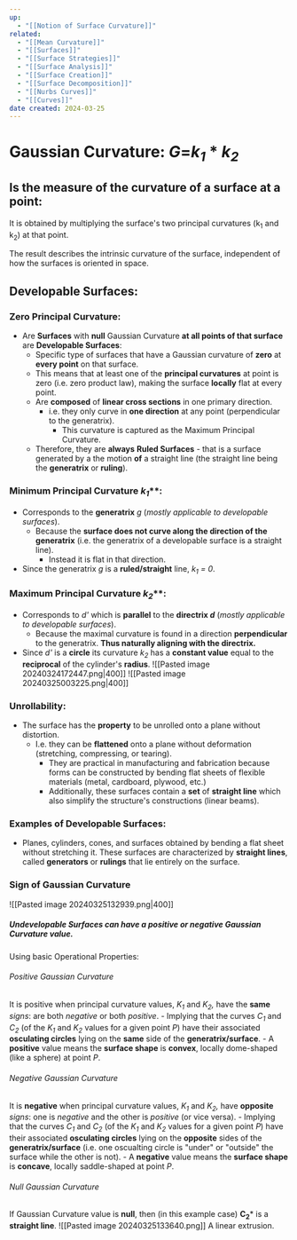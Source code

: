 ```yaml
---
up:
  - "[[Notion of Surface Curvature]]"
related:
  - "[[Mean Curvature]]"
  - "[[Surfaces]]"
  - "[[Surface Strategies]]"
  - "[[Surface Analysis]]"
  - "[[Surface Creation]]"
  - "[[Surface Decomposition]]"
  - "[[Nurbs Curves]]"
  - "[[Curves]]"
date created: 2024-03-25
---
```

# Gaussian Curvature: *G*=*k<sub>1</sub>* *  *k<sub>2</sub>* 

## Is the **measure** of the curvature of a surface at a point:
It is obtained by multiplying the surface's two principal curvatures (k<sub>1</sub> and k<sub>2</sub>) at that point. 

The result describes the intrinsic curvature of the surface, independent of how the surfaces is oriented in space. 
## Developable Surfaces: 
### Zero Principal Curvature:
- Are **Surfaces** with **null** Gaussian Curvature **at all points of that surface** are **Developable Surfaces**:
	- Specific type of surfaces that have a Gaussian curvature of **zero** at **every point** on that surface. 
	- This means that at least one of the **principal curvatures** at point is zero (i.e. zero product law), making the surface **locally** flat at every point.
	- Are **composed** of **linear cross sections** in one primary direction.
		- i.e. they only curve in **one direction** at any point (perpendicular to the generatrix).
			- This curvature is captured as the Maximum Principal Curvature. 
	- Therefore, they are **always** **Ruled Surfaces** - that is a surface generated by a the motion **of** a straight line (the straight line being the **generatrix** or **ruling**). 
### Minimum Principal Curvature *k<sub>1</sub>***:
- Corresponds to the **generatrix** *g* (*mostly applicable to developable surfaces*). 
	- Because the **surface does not curve along the direction of the generatrix** (i.e. the generatrix of a developable surface is a straight line).
		- Instead it is flat in that direction.
- Since the generatrix *g* is a **ruled/straight** line, *k<sub>1</sub> = 0*.
### Maximum Principal Curvature *k<sub>2</sub>***:
- Corresponds to *d'* which is **parallel** to the **directrix *d*** (*mostly applicable to developable surfaces*).
	- Because the maximal curvature is found in a direction **perpendicular** to the generatrix. **Thus naturally aligning with the directrix.** 
- Since *d'* is a **circle** its curvature *k<sub>2</sub>* has a **constant value** equal to the **reciprocal** of the cylinder's **radius**.
	![[Pasted image 20240324172447.png|400]]
	![[Pasted image 20240325003225.png|400]]
### Unrollability: 
- The surface has the **property** to be unrolled onto a plane without distortion.
	- I.e. they can be **flattened** onto a plane without deformation (stretching, compressing, or tearing). 
		- They are practical in manufacturing and fabrication because forms can be constructed by bending flat sheets of flexible materials (metal, cardboard, plywood, etc.)
		- Additionally, these surfaces contain a **set** of **straight line** which also simplify the structure's constructions (linear beams).
### Examples of **Developable Surfaces**:
- Planes, cylinders, cones, and surfaces obtained by bending a flat sheet without stretching it. These surfaces are characterized by **straight lines**, called **generators** or **rulings** that lie entirely on the surface.
### Sign of Gaussian Curvature
![[Pasted image 20240325132939.png|400]]
##### Undevelopable Surfaces can have a **positive** or **negative** Gaussian Curvature value.
Using basic Operational Properties:
###### Positive Gaussian Curvature
It is positive when principal curvature values, *K<sub>1</sub>* and *K<sub>2</sub>,* have the **same** *signs*: are both *negative* or both *positive*.
	- Implying that the curves *C<sub>1</sub>* and *C<sub>2</sub>* (of the *K<sub>1</sub>* and *K<sub>2</sub>* values for a given point *P*) have their associated **osculating circles** lying on the **same** side of the **generatrix/surface**. 
	- A **positive** value means the **surface shape** is **convex**, locally dome-shaped (like a sphere) at point *P*.
###### Negative Gaussian Curvature
It is **negative** when principal curvature values, *K<sub>1</sub>* and *K<sub>2</sub>,* have **opposite** *signs*: one is  *negative* and the other is *positive* (or vice versa).
	- Implying that the curves *C<sub>1</sub>* and *C<sub>2</sub>* (of the *K<sub>1</sub>* and *K<sub>2</sub>* values for a given point *P*) have their associated **osculating circles** lying on the **opposite** sides of the **generatrix/surface** (i.e. one oscualting circle is "under" or "outside" the surface while the other is not). 
	- A **negative** value means the **surface shape** is **concave**, locally saddle-shaped at point *P*.
###### Null Gaussian Curvature
If Gaussian Curvature value is **null**, then (in this example case) **C<sub>2</sub>*** is a **straight line**.
![[Pasted image 20240325133640.png]]
A linear extrusion.